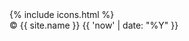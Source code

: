 <footer class="footer mt-auto py-5 bg-light">
  <div class="container text-center text-md-start">
    <div class="icons">
      {% include icons.html %}
    </div>
    <div class="copyright text-muted">
      &copy; {{ site.name }} {{ 'now' | date: "%Y" }}
    </div>
  </div>
</footer>
